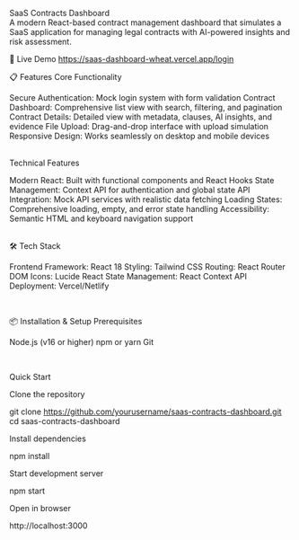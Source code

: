 SaaS Contracts Dashboard
<br/>
A modern React-based contract management dashboard that simulates a SaaS application for managing legal contracts with AI-powered insights and risk assessment.
<br/>

🚀 Live Demo
https://saas-dashboard-wheat.vercel.app/login
<br/>

📋 Features
Core Functionality

Secure Authentication: Mock login system with form validation
Contract Dashboard: Comprehensive list view with search, filtering, and pagination
Contract Details: Detailed view with metadata, clauses, AI insights, and evidence
File Upload: Drag-and-drop interface with upload simulation
Responsive Design: Works seamlessly on desktop and mobile devices

<br/>
Technical Features

Modern React: Built with functional components and React Hooks
State Management: Context API for authentication and global state
API Integration: Mock API services with realistic data fetching
Loading States: Comprehensive loading, empty, and error state handling
Accessibility: Semantic HTML and keyboard navigation support

<br/>
🛠️ Tech Stack

Frontend Framework: React 18
Styling: Tailwind CSS
Routing: React Router DOM
Icons: Lucide React
State Management: React Context API
Deployment: Vercel/Netlify

<br/> 

📦 Installation & Setup
Prerequisites

Node.js (v16 or higher)
npm or yarn
Git

<br/>

Quick Start

Clone the repository

git clone https://github.com/yourusername/saas-contracts-dashboard.git
cd saas-contracts-dashboard
<br/>

Install dependencies
  
npm install

Start development server

npm start

Open in browser

 
http://localhost:3000
